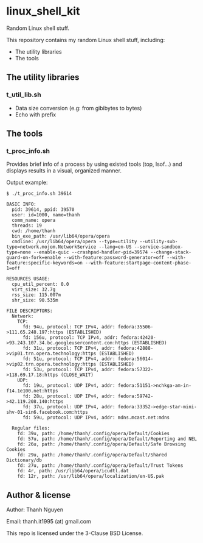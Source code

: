 # linux_shell_kit

Random Linux shell stuff.

This repository contains my random Linux shell stuff, including:

- The utility libraries
- The tools

## The utility libraries

### t_util_lib.sh
  - Data size conversion (e.g: from gibibytes to bytes)
  - Echo with prefix

## The tools

### t_proc_info.sh

Provides brief info of a process by using existed tools (top, lsof...) and displays results in a visual, organized manner.

Output example:

```shell
$ ./t_proc_info.sh 39614

BASIC INFO:
  pid: 39614, ppid: 39570
  user: id=1000, name=thanh
  comm_name: opera
  threads: 19
  cwd: /home/thanh
  bin_exe_path: /usr/lib64/opera/opera
  cmdline: /usr/lib64/opera/opera --type=utility --utility-sub-type=network.mojom.NetworkService --lang=en-US --service-sandbox-type=none --enable-quic --crashpad-handler-pid=39574 --change-stack-guard-on-fork=enable --with-feature:password-generator=off --with-feature:specific-keywords=on --with-feature:startpage-content-phase-1=off

RESOURCES USAGE:
  cpu_util_percent: 0.0
  virt_size: 32.7g
  rss_size: 115.007m
  shr_size: 90.535m

FILE DESCRIPTORS:
  Network:
    TCP:
      fd: 94u, protocol: TCP IPv4, addr: fedora:35506->111.65.248.197:https (ESTABLISHED)
      fd: 156u, protocol: TCP IPv4, addr: fedora:42420->93.243.107.34.bc.googleusercontent.com:https (ESTABLISHED)
      fd: 31u, protocol: TCP IPv4, addr: fedora:42888->vip01.trn.opera.technology:https (ESTABLISHED)
      fd: 51u, protocol: TCP IPv4, addr: fedora:56014->vip02.trn.opera.technology:https (ESTABLISHED)
      fd: 53u, protocol: TCP IPv4, addr: fedora:57322->118.69.17.18:https (CLOSE_WAIT)
    UDP:
      fd: 19u, protocol: UDP IPv4, addr: fedora:51151->nchkga-am-in-f14.1e100.net:https
      fd: 28u, protocol: UDP IPv4, addr: fedora:59742->42.119.208.140:https
      fd: 37u, protocol: UDP IPv4, addr: fedora:33352->edge-star-mini-shv-01-sin6.facebook.com:https
      fd: 59u, protocol: UDP IPv4, addr: mdns.mcast.net:mdns

  Regular files:
    fd: 39u, path: /home/thanh/.config/opera/Default/Cookies
    fd: 57u, path: /home/thanh/.config/opera/Default/Reporting and NEL
    fd: 26u, path: /home/thanh/.config/opera/Default/Safe Browsing Cookies
    fd: 29u, path: /home/thanh/.config/opera/Default/Shared Dictionary/db
    fd: 27u, path: /home/thanh/.config/opera/Default/Trust Tokens
    fd: 4r, path: /usr/lib64/opera/icudtl.dat
    fd: 12r, path: /usr/lib64/opera/localization/en-US.pak
```

## Author & license

Author: Thanh Nguyen

Email: thanh.it1995 (at) gmail.com

This repo is licensed under the 3-Clause BSD License.
